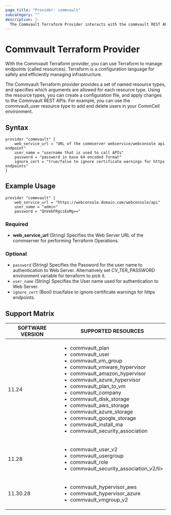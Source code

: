```yaml
---
page_title: "Provider: commvault"
subcategory: ""
description: |-
  The Commvault Terraform Provider interacts with the commvault REST API's for CRED Operations.
---
```


# Commvault Terraform Provider

With the Commvault Terraform provider, you can use Terraform to manage endpoints (called resources). Terraform is a configuration language for safely and efficiently managing infrastructure.

The Commvault Terraform provider provides a set of named resource types, and specifies which arguments are allowed for each resource type. Using the resource types, you can create a configuration file, and apply changes to the Commvault REST APIs. For example, you can use the commvault_user resource type to add and delete users in your CommCell environment.


## Syntax
```
provider "commvault" {
	web_service_url = "URL of the commserver webservice/webconsole api endpoint"
	user_name = "username that is used to call APIs" 
	password = "password in base 64 encoded format"
    ignore_cert = "true/false to ignore certificate warnings for https endpoints"
}
```
## Example Usage

```
provider "commvault" {
	web_service_url = "https://webconsole.domain.com/webconsole/api"
	user_name = "admin" 
	password = "QnVebFRgciEoMg=="
```

### Required

- **web_service_url** (String) Specifies the Web Server URL of the commserver for performing Terraform Operations.

### Optional

- `password` (String) Specifies the Password for the user name to authentication to Web Server. Alternatively set CV_TER_PASSWORD environment variable for terraform to pick it.
- `user_name` (String) Specifies the User name used for authentication to Web Server.
- `ignore_cert` (Bool) true/false to ignore certificate warnings for https endpoints.



## Support Matrix
| SOFTWARE VERSION  | SUPPORTED RESOURCES |
| --------  | ------------------- | 
| 11.24 |  <ul><li>commvault_plan</li><li>commvault_user</li><li>commvault_vm_group</li><li>commvault_vmware_hypervisor</li><li>commvault_amazon_hypervisor</li><li>commvault_azure_hypervisor</li><li>commvault_plan_to_vm</li><li>commvault_company</li><li>commvault_disk_storage</li><li>commvault_aws_storage</li><li>commvault_azure_storage</li><li>commvault_google_storage</li><li>commvault_install_ma</li><li>commvault_security_association</li></ul> |
| 11.28      | <ul><li>commvault_user_v2</li><li>commvault_usergroup</li><li>commvault_role</li><li>commvault_security_association_v2/li></ul> | 
| 11.30.28      | <ul><li>commvault_hypervisor_aws</li><li>commvault_hypervisor_azure</li><li>commvault_vmgroup_v2</li></ul> | 